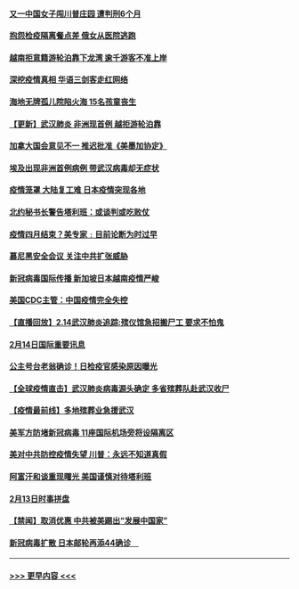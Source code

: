 #### [又一中国女子闯川普庄园 遭判刑6个月](../pages/prog202/a102777673.md?t=02151322) 
#### [抱怨检疫隔离餐点差 俄女从医院逃跑](../pages/prog202/a102777667.md?t=02151322) 
#### [越南拒意籍游轮泊靠下龙湾 逾千游客不准上岸](../pages/prog202/a102777646.md?t=02151322) 
#### [深挖疫情真相 华语三剑客走红网络](../pages/prog202/a102777624.md?t=02151322) 
#### [海地无牌孤儿院陷火海 15名孩童丧生](../pages/prog202/a102777620.md?t=02151322) 
#### [【更新】武汉肺炎 非洲现首例 越拒游轮泊靠](../pages/prog202/a102770740.md?t=02151322) 
#### [加拿大国会意见不一 推迟批准《美墨加协定》](../pages/prog202/a102777575.md?t=02151322) 
#### [埃及出现非洲首例病例 带武汉病毒却无症状](../pages/prog202/a102777559.md?t=02151322) 
#### [疫情笼罩 大陆复工难 日本疫情突现各地](../pages/prog202/a102777455.md?t=02151322) 
#### [北约秘书长警告塔利班：或谈判或吃败仗](../pages/prog202/a102777442.md?t=02151322) 
#### [疫情四月结束？美专家﹕目前论断为时过早](../pages/prog202/a102777248.md?t=02151322) 
#### [慕尼黑安全会议 关注中共扩张威胁](../pages/prog202/a102777254.md?t=02151322) 
#### [新冠病毒国际传播 新加坡日本越南疫情严峻](../pages/prog202/a102777245.md?t=02151322) 
#### [美国CDC主管：中国疫情完全失控](../pages/prog202/a102777236.md?t=02151322) 
#### [【直播回放】2.14武汉肺炎追踪:殡仪馆急招搬尸工 要求不怕鬼](../pages/prog202/a102777141.md?t=02151322) 
#### [2月14日国际重要讯息](../pages/prog202/a102777073.md?t=02151322) 
#### [公主号台老翁确诊！日检疫官感染原因曝光](../pages/prog202/a102777075.md?t=02151322) 
#### [【全球疫情直击】武汉肺炎病毒源头确定 多省殡葬队赴武汉收尸](../pages/prog202/a102777026.md?t=02151322) 
#### [【疫情最前线】多地殡葬业急援武汉](../pages/prog202/a102776986.md?t=02151322) 
#### [美军方防堵新冠病毒 11座国际机场旁将设隔离区](../pages/prog202/a102776870.md?t=02151322) 
#### [美对中共防控疫情失望 川普：永远不知道真假](../pages/prog202/a102776836.md?t=02151322) 
#### [阿富汗和谈重现曙光 美国谨慎对待塔利班](../pages/prog202/a102776748.md?t=02151322) 
#### [2月13日时事拼盘](../pages/prog202/a102776689.md?t=02151322) 
#### [【禁闻】取消优惠 中共被美踢出“发展中国家”](../pages/prog202/a102776670.md?t=02151322) 
#### [新冠病毒扩散 日本邮轮再添44确诊　](../pages/prog202/a102776518.md?t=02151322) 

----
#### [ >>> 更早内容 <<< ](../indexes/prog202-earlier.md)
